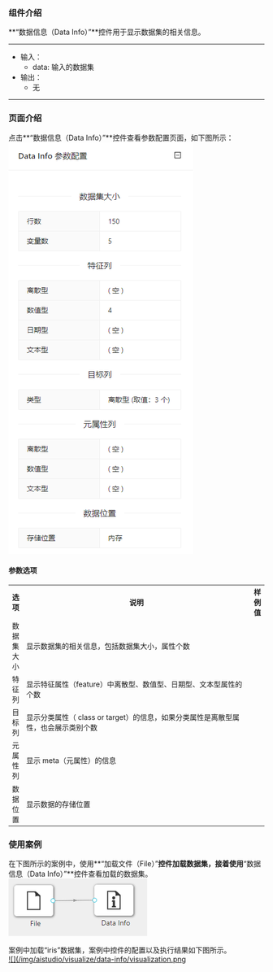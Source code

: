 ### 组件介绍
**“数据信息（Data Info）”**控件用于显示数据集的相关信息。
<hr/>

- 输入：
  - data: 输入的数据集
- 输出：
  - 无

<hr/>


### 页面介绍
点击**“数据信息（Data Info）”**控件查看参数配置页面，如下图所示：  
[ ![](/img/aistudio/visualize/data-info/param.png) ](/img/aistudio/visualize/data-info/param.png)

#### 参数选项
<table>
  <tr>
    <th>选项</th>
    <th width="650">说明</th>
    <th>样例值</th>
  </tr>
  <tr>
      <td>数据集大小</td> 
      <td>
       显示数据集的相关信息，包括数据集大小，属性个数
      </td> 
      <td></td>
  </tr>
  <tr>
      <td>特征列</td> 
      <td>
      显示特征属性（feature）中离散型、数值型、日期型、文本型属性的个数
      </td> 
      <td></td>
  </tr>
  <tr>
      <td>目标列</td> 
      <td>
       显示分类属性（ class or target）的信息，如果分类属性是离散型属性，也会展示类别个数
      </td> 
      <td></td>
  </tr>
  <tr>
      <td>元属性列</td> 
      <td>
       显示 meta（元属性）的信息
      </td> 
      <td></td>
  </tr>
  <tr>
      <td>数据位置</td> 
      <td>
       显示数据的存储位置
      </td> 
      <td></td>
  </tr>
</table>

### 使用案例
在下图所示的案例中，使用**“加载文件（File）”**控件加载数据集，接着使用**“数据信息（Data Info）”**控件查看加载的数据集。
[ ![](/img/aistudio/visualize/data-info/workflow.png) ](/img/aistudio/visualize/data-info/workflow.png)

案例中加载“iris”数据集，案例中控件的配置以及执行结果如下图所示。  
[ ![](/img/aistudio/visualize/data-info/visualization.png ](/img/aistudio/visualize/data-info/visualization.png)